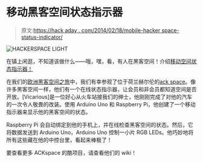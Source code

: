 # 移动黑客空间状态指示器

> 原文:[https://hack aday . com/2014/02/18/mobile-hacker space-status-indicator/](https://hackaday.com/2014/02/18/mobile-hackerspace-status-indicator/)

![HACKERSPACE LIGHT](../Images/b02674c08662945e6c35d2975c5b98a0.png)

在镇上闲逛，不知道该做什么——哦，嘿，看，有人在黑客空间！介绍[移动空间状态指示器！](https://ackspace.nl/wiki/Mobile_Spacestate_Indicator)

在我们的[欧洲黑客空间之旅](http://hackaday.com/2013/11/06/hackerspacing-in-europe-conclusion/)中，我们有幸参观了位于荷兰赫尔伦的[ack space](http://hackaday.com/2013/10/23/hackerspacing-in-europe-ackspace-in-heerlen/)。像许多黑客空间一样，他们有一个在线状态指示器，让会员和非会员都知道空间是否开放。[Vicarious]是一位好心从火车站接我们的绅士，他刚刚完成了对他的汽车的一次令人敬畏的改装。使用 Arduino Uno 和 Raspberry Pi，他创建了一个移动指示器来显示他的黑客空间的状态。

Raspberry Pi 会自动绑定到他的手机上，并在线检查黑客空间的状态。然后，它将数据发送到 Arduino Uno，Arduino Uno 控制一小片 RGB LEDs。他巧妙地将所有这些藏在他的中控台里，看起来棒极了！

要查看更多 ACKspace 的酷项目，请查看他们的 wiki！